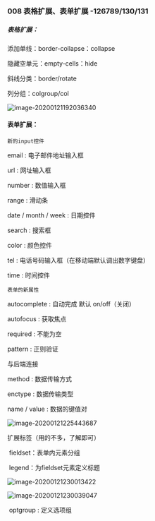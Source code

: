 ### 008 表格扩展、表单扩展  -126789/130/131

##### 表格扩展：

添加单线：border-collapse：collapse

隐藏空单元：empty-cells：hide

斜线分类：border/rotate

列分组：colgroup/col

![image-20200121192036340](C:\Users\dell\AppData\Roaming\Typora\typora-user-images\image-20200121192036340.png)



#### 表单扩展：

`新的input控件` 

   email : 电子邮件地址输入框

   url : 网址输入框

   number : 数值输入框

   range : 滑动条

   date / month / week  : 日期控件 

   search : 搜索框

   color : 颜色控件

   tel : 电话号码输入框（在移动端默认调出数字键盘）

   time : 时间控件

`表单的新属性`

  autocomplete : 自动完成		默认 on/off（关闭）

  autofocus : 获取焦点

  required : 不能为空

  pattern  : 正则验证

  与后端连接

  method :  数据传输方式

  enctype :  数据传输类型

  name / value : 数据的键值对

![image-20200121225443687](C:\Users\dell\AppData\Roaming\Typora\typora-user-images\image-20200121225443687.png)

扩展标签（用的不多，了解即可）

​	fieldset：表单内元素分组

​	legend：为fieldset元素定义标题

![image-20200121230013422](C:\Users\dell\AppData\Roaming\Typora\typora-user-images\image-20200121230013422.png)

![image-20200121230039047](C:\Users\dell\AppData\Roaming\Typora\typora-user-images\image-20200121230039047.png)

​    optgroup  : 定义选项组